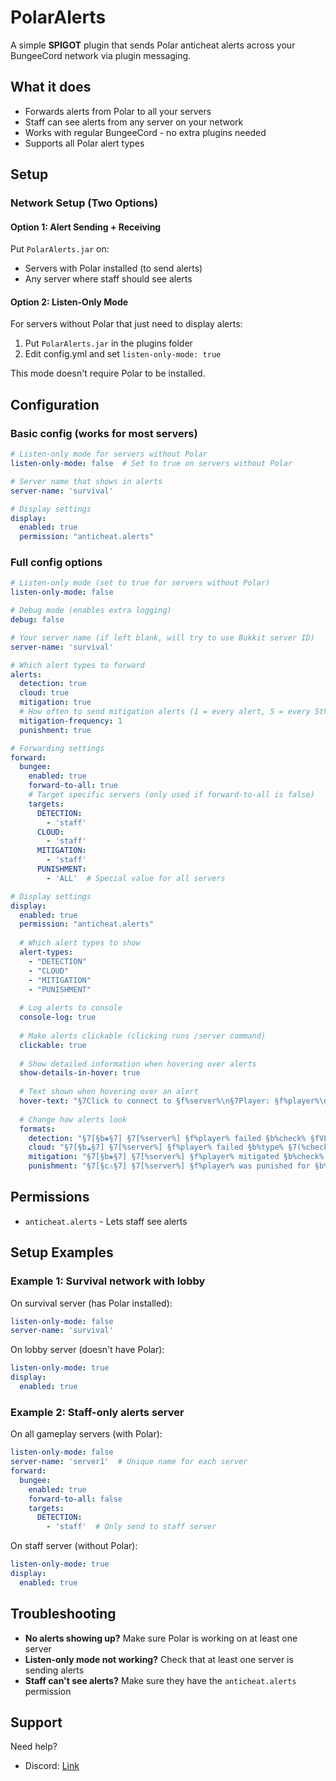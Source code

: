 # PolarAlerts

A simple **SPIGOT** plugin that sends Polar anticheat alerts across your BungeeCord network via plugin messaging.

## What it does

- Forwards alerts from Polar to all your servers
- Staff can see alerts from any server on your network
- Works with regular BungeeCord - no extra plugins needed
- Supports all Polar alert types

## Setup

### Network Setup (Two Options)

#### Option 1: Alert Sending + Receiving
Put `PolarAlerts.jar` on:
- Servers with Polar installed (to send alerts)
- Any server where staff should see alerts

#### Option 2: Listen-Only Mode
For servers without Polar that just need to display alerts:
1. Put `PolarAlerts.jar` in the plugins folder
2. Edit config.yml and set `listen-only-mode: true`

This mode doesn't require Polar to be installed.

## Configuration

### Basic config (works for most servers)

```yaml
# Listen-only mode for servers without Polar
listen-only-mode: false  # Set to true on servers without Polar

# Server name that shows in alerts
server-name: 'survival'

# Display settings
display:
  enabled: true
  permission: "anticheat.alerts"
```

### Full config options

```yaml
# Listen-only mode (set to true for servers without Polar)
listen-only-mode: false

# Debug mode (enables extra logging)
debug: false

# Your server name (if left blank, will try to use Bukkit server ID)
server-name: 'survival'

# Which alert types to forward
alerts:
  detection: true
  cloud: true
  mitigation: true
  # How often to send mitigation alerts (1 = every alert, 5 = every 5th alert, etc.)
  mitigation-frequency: 1
  punishment: true

# Forwarding settings
forward:
  bungee:
    enabled: true
    forward-to-all: true
    # Target specific servers (only used if forward-to-all is false)
    targets:
      DETECTION:
        - 'staff'
      CLOUD:
        - 'staff'
      MITIGATION:
        - 'staff'
      PUNISHMENT:
        - 'ALL'  # Special value for all servers

# Display settings
display:
  enabled: true
  permission: "anticheat.alerts"
  
  # Which alert types to show
  alert-types:
    - "DETECTION"
    - "CLOUD"
    - "MITIGATION"
    - "PUNISHMENT"
  
  # Log alerts to console
  console-log: true
  
  # Make alerts clickable (clicking runs /server command)
  clickable: true
  
  # Show detailed information when hovering over alerts
  show-details-in-hover: true
  
  # Text shown when hovering over an alert
  hover-text: "§7Click to connect to §f%server%\n§7Player: §f%player%\n§7Check: §f%check%\n§7Type: §f%type%\n§7VL: §f%vl%"
  
  # Change how alerts look
  formats:
    detection: "§7[§b❀§7] §7[%server%] §f%player% failed §b%check% §fVL: %vl%"
    cloud: "§7[§b☁§7] §7[%server%] §f%player% failed §b%type% §7(%check%)"
    mitigation: "§7[§b❀§7] §7[%server%] §f%player% mitigated §b%check% §fVL: %vl%"
    punishment: "§7[§c⚠§7] §7[%server%] §f%player% was punished for §b%check%"
```

## Permissions

- `anticheat.alerts` - Lets staff see alerts

## Setup Examples

### Example 1: Survival network with lobby

On survival server (has Polar installed):
```yaml
listen-only-mode: false
server-name: 'survival'
```

On lobby server (doesn't have Polar):
```yaml
listen-only-mode: true
display:
  enabled: true
```

### Example 2: Staff-only alerts server

On all gameplay servers (with Polar):
```yaml
listen-only-mode: false
server-name: 'server1'  # Unique name for each server
forward:
  bungee:
    enabled: true
    forward-to-all: false
    targets:
      DETECTION:
        - 'staff'  # Only send to staff server
```

On staff server (without Polar):
```yaml
listen-only-mode: true
display:
  enabled: true
```

## Troubleshooting

- **No alerts showing up?** Make sure Polar is working on at least one server
- **Listen-only mode not working?** Check that at least one server is sending alerts
- **Staff can't see alerts?** Make sure they have the `anticheat.alerts` permission

## Support

Need help?
- Discord: [Link](https://polar.top/discord)
